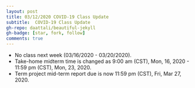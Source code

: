 ```yaml
---
layout: post
title: 03/12/2020 COVID-19 Class Update
subtitle:  COVID-19 Class Update
gh-repo: daattali/beautiful-jekyll
gh-badge: [star, fork, follow]
comments: true
---
```


* No class next week (03/16/2020 - 03/20/2020).
* Take-home midterm time is changed as 9:00 am (CST), Mon, 16, 2020 - 11:59 pm (CST), Mon, 23, 2020.
* Term project mid-term report due is now 11:59 pm (CST), Fri, Mar 27, 2020.
